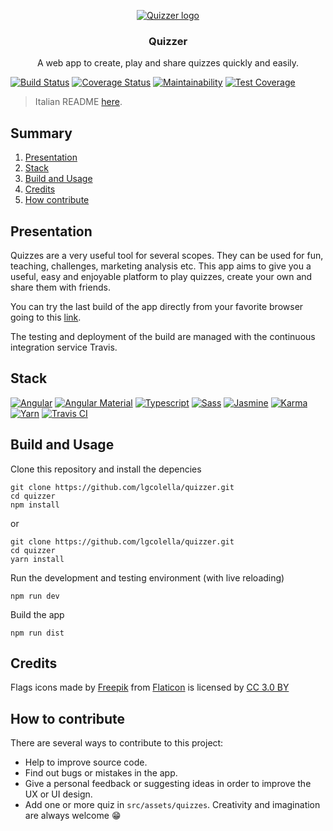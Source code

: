 <p align="center">
    <a href="https://lgcolella.github.io/quizzer/">
        <img src="https://github.com/lgcolella/quizzer/raw/master/repository/img/96x96/logo.png" alt="Quizzer logo">
    </a>
    <h3 align="center">Quizzer</h3>
    <p align="center">A web app to create, play and share quizzes quickly and easily.</p>
</p>

[![Build Status](https://travis-ci.org/lgcolella/Quizzer.svg?branch=master)](https://travis-ci.org/lgcolella/Quizzer)
[![Coverage Status](https://coveralls.io/repos/github/lgcolella/Quizzer/badge.svg?branch=master)](https://coveralls.io/github/lgcolella/Quizzer?branch=master)
[![Maintainability](https://api.codeclimate.com/v1/badges/3ba08be6b19525925e30/maintainability)](https://codeclimate.com/github/lgcolella/Quizzer/maintainability)
[![Test Coverage](https://api.codeclimate.com/v1/badges/3ba08be6b19525925e30/test_coverage)](https://codeclimate.com/github/lgcolella/Quizzer/test_coverage)

> Italian README [here](https://github.com/lgcolella/quizzer/blob/master/README-it.md).

## Summary
1. [Presentation](#presentation)
2. [Stack](#stack)
3. [Build and Usage](#build-and-usage)
4. [Credits](#credits)
5. [How contribute](#how-contribute)

## Presentation
Quizzes are a very useful tool for several scopes. They can be used for fun, teaching, challenges, marketing analysis etc. This app aims to give you a useful, easy and enjoyable platform to play quizzes, create your own and share them with friends.

You can try the last build of the app directly from your favorite browser going to this [link](https://lgcolella.github.io/quizzer/).

The testing and deployment of the build are managed with the continuous integration service Travis.

## Stack
[![Angular](https://github.com/lgcolella/quizzer/raw/master/repository/img/96x96/angular.png "Angular")](https://angular.io/)
[![Angular Material](https://github.com/lgcolella/quizzer/raw/master/repository/img/96x96/material.png "Angular Material")](https://material.angular.io/)
[![Typescript](https://github.com/lgcolella/quizzer/raw/master/repository/img/96x96/typescript.png "Typescript")](https://www.typescriptlang.org/)
[![Sass](https://github.com/lgcolella/quizzer/raw/master/repository/img/96x96/sass.png "Sass")](https://sass-lang.com/)
[![Jasmine](https://github.com/lgcolella/quizzer/raw/master/repository/img/96x96/jasmine.png "Jasmine")](https://jasmine.github.io/)
[![Karma](https://github.com/lgcolella/quizzer/raw/master/repository/img/96x96/karma.png "Karma")](http://karma-runner.github.io)
[![Yarn](https://github.com/lgcolella/quizzer/raw/master/repository/img/96x96/yarn.png "Yarn")](https://yarnpkg.com)
[![Travis CI](https://github.com/lgcolella/quizzer/raw/master/repository/img/96x96/travis.png "Travis CI")](https://travis-ci.org/)

## Build and Usage

Clone this repository and install the depencies
```
git clone https://github.com/lgcolella/quizzer.git
cd quizzer
npm install
```
or
```
git clone https://github.com/lgcolella/quizzer.git
cd quizzer
yarn install
```
Run the development and testing environment (with live reloading)
```
npm run dev
```
Build the app
```
npm run dist
```
## Credits
Flags icons made by [Freepik](https://www.freepik.com) from [Flaticon](https://www.flaticon.com/) is licensed by [CC 3.0 BY](http://creativecommons.org/licenses/by/3.0/)

## How to contribute
There are several ways to contribute to this project:
* Help to improve source code.
* Find out bugs or mistakes in the app.
* Give a personal feedback or suggesting ideas in order to improve the UX or UI design.
* Add one or more quiz in `src/assets/quizzes`. Creativity and imagination are always welcome :grin: